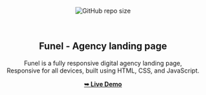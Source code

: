 <div align="center">
  
  ![GitHub repo size](https://img.shields.io/github/repo-size/Shaad-Imran/funel_agency_landing_page)
  
  <br />
  
  <h2 align="center">Funel - Agency landing page</h2>

Funel is a fully responsive digital agency landing page, <br />Responsive for all devices, built using HTML, CSS, and JavaScript.

<a href="https://shaad-imran.github.io/funel_agency_landing_page/"><strong>➥ Live Demo</strong></a>

</div>
